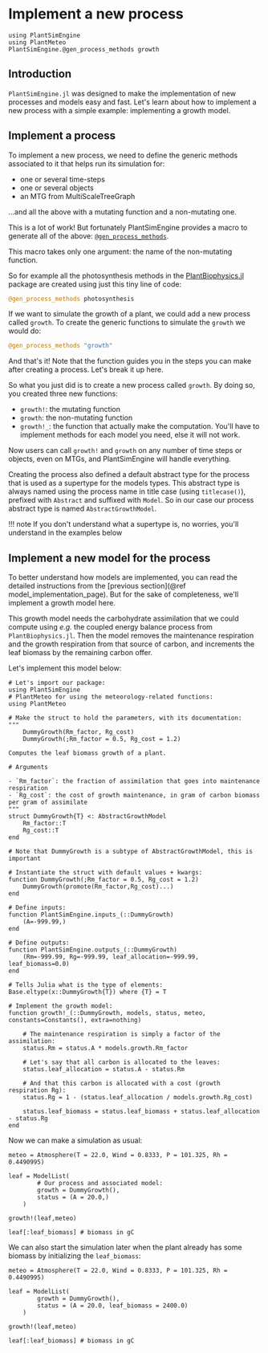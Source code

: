 # Implement a new process

```@setup usepkg
using PlantSimEngine
using PlantMeteo
PlantSimEngine.@gen_process_methods growth
```

## Introduction

`PlantSimEngine.jl` was designed to make the implementation of new processes and models easy and fast. Let's learn about how to implement a new process with a simple example: implementing a growth model.

## Implement a process

To implement a new process, we need to define the generic methods associated to it that helps run its simulation for:

- one or several time-steps
- one or several objects
- an MTG from MultiScaleTreeGraph

...and all the above with a mutating function and a non-mutating one.

This is a lot of work! But fortunately PlantSimEngine provides a macro to generate all of the above: [`@gen_process_methods`](@ref).

This macro takes only one argument: the name of the non-mutating function.

So for example all the photosynthesis methods in the [PlantBiophysics.jl](https://github.com/VEZY/PlantBiophysics.jl) package are created using just this tiny line of code:

```julia
@gen_process_methods photosynthesis
```

If we want to simulate the growth of a plant, we could add a new process called `growth`. To create the generic functions to simulate the `growth` we would do:

```julia
@gen_process_methods "growth"
```

And that's it! Note that the function guides you in the steps you can make after creating a process. Let's break it up here.

So what you just did is to create a new process called `growth`. By doing so, you created three new functions:

- `growth!`: the mutating function
- `growth`: the non-mutating function
- `growth!_`: the function that actually make the computation. You'll have to implement methods for each model you need, else it will not work.

Now users can call `growth!` and `growth` on any number of time steps or objects, even on MTGs, and PlantSimEngine will handle everything.

Creating the process also defined a default abstract type for the process that is used as a supertype for the models types. This abstract type is always named using the process name in title case (using `titlecase()`), prefixed with `Abstract` and suffixed with `Model`. So in our case our process abstract type is named `AbstractGrowthModel`.

!!! note
    If you don't understand what a supertype is, no worries, you'll understand in the examples below

## Implement a new model for the process

To better understand how models are implemented, you can read the detailed instructions from the [previous section](@ref model_implementation_page). But for the sake of completeness, we'll implement a growth model here.

This growth model needs the carbohydrate assimilation that we could compute using *e.g.* the coupled energy balance process from `PlantBiophysics.jl`. Then the model removes the maintenance respiration and the growth respiration from that source of carbon, and increments the leaf biomass by the remaining carbon offer.

Let's implement this model below:

```@example usepkg
# Let's import our package:
using PlantSimEngine
# PlantMeteo for using the meteorology-related functions:
using PlantMeteo

# Make the struct to hold the parameters, with its documentation:
"""
    DummyGrowth(Rm_factor, Rg_cost)
    DummyGrowth(;Rm_factor = 0.5, Rg_cost = 1.2)

Computes the leaf biomass growth of a plant.

# Arguments

- `Rm_factor`: the fraction of assimilation that goes into maintenance respiration
- `Rg_cost`: the cost of growth maintenance, in gram of carbon biomass per gram of assimilate
"""
struct DummyGrowth{T} <: AbstractGrowthModel
    Rm_factor::T
    Rg_cost::T
end

# Note that DummyGrowth is a subtype of AbstractGrowthModel, this is important

# Instantiate the struct with default values + kwargs:
function DummyGrowth(;Rm_factor = 0.5, Rg_cost = 1.2)
    DummyGrowth(promote(Rm_factor,Rg_cost)...)
end

# Define inputs:
function PlantSimEngine.inputs_(::DummyGrowth)
    (A=-999.99,)
end

# Define outputs:
function PlantSimEngine.outputs_(::DummyGrowth)
    (Rm=-999.99, Rg=-999.99, leaf_allocation=-999.99, leaf_biomass=0.0)
end

# Tells Julia what is the type of elements:
Base.eltype(x::DummyGrowth{T}) where {T} = T

# Implement the growth model:
function growth!_(::DummyGrowth, models, status, meteo, constants=Constants(), extra=nothing)

    # The maintenance respiration is simply a factor of the assimilation:
    status.Rm = status.A * models.growth.Rm_factor

    # Let's say that all carbon is allocated to the leaves:
    status.leaf_allocation = status.A - status.Rm

    # And that this carbon is allocated with a cost (growth respiration Rg):
    status.Rg = 1 - (status.leaf_allocation / models.growth.Rg_cost)

    status.leaf_biomass = status.leaf_biomass + status.leaf_allocation - status.Rg
end
```

Now we can make a simulation as usual:

```@example usepkg
meteo = Atmosphere(T = 22.0, Wind = 0.8333, P = 101.325, Rh = 0.4490995)

leaf = ModelList(
        # Our process and associated model:
        growth = DummyGrowth(),
        status = (A = 20.0,)
    )

growth!(leaf,meteo)

leaf[:leaf_biomass] # biomass in gC
```

We can also start the simulation later when the plant already has some biomass by initializing the `leaf_biomass`:

```@example usepkg
meteo = Atmosphere(T = 22.0, Wind = 0.8333, P = 101.325, Rh = 0.4490995)

leaf = ModelList(
        growth = DummyGrowth(),
        status = (A = 20.0, leaf_biomass = 2400.0)
    )

growth!(leaf,meteo)

leaf[:leaf_biomass] # biomass in gC
```
